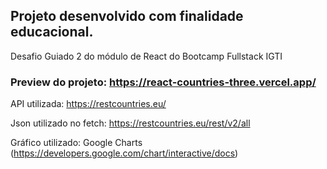 ## Projeto desenvolvido com finalidade educacional.

Desafio Guiado 2 do módulo de React do Bootcamp Fullstack IGTI

### Preview do projeto: https://react-countries-three.vercel.app/

API utilizada: https://restcountries.eu/

Json utilizado no fetch: https://restcountries.eu/rest/v2/all

Gráfico utilizado: Google Charts (https://developers.google.com/chart/interactive/docs)
